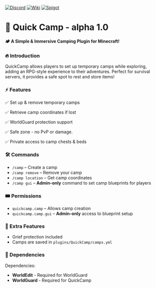 [![Discord](https://img.shields.io/badge/Discord-Join%20Us-5865F2?logo=discord&logoColor=white)](https://discord.gg/jT8X9faerT)  [![Wiki](https://img.shields.io/badge/Wiki-Documentation-blue?style=flat&logo=bookstack)](https://github.com/northvik-dev/QuickCamp-alpha-1.0/wiki)  [![Spigot](https://img.shields.io/badge/Spigot-Download-orange?style=flat&logo=spigotmc)](https://www.spigotmc.org/resources/quick-camp-alpha.123204/)  

# 🌲 Quick Camp - alpha 1.0

**🏕️ A Simple & Immersive Camping Plugin for Minecraft!**

### 🔥 Introduction

QuickCamp allows players to set up temporary camps while exploring, adding an RPG-style experience to their adventures. Perfect for survival servers, it provides a safe spot to rest and store items!

### ⚡ Features

✅ Set up & remove temporary camps

✅ Retrieve camp coordinates if lost

✅ WorldGuard protection support

✅ Safe zone - no PvP or damage.

✅ Private access to camp chests & beds

### 🛠 Commands

- `/camp` – Create a camp
- `/camp remove` – Remove your camp
- `/camp location` – Get camp coordinates
- `/camp gui` – **Admin-only** command to set camp blueprints for players

### 🎟️ Permissions

- `quickcamp.camp` – Allows camp creation
- `quickcamp.camp.gui` – **Admin-only** access to blueprint setup

### 📌 Extra Features

- Grief protection included
- Camps are saved in `plugins/QuickCamp/camps.yml`

### 📢 Dependencies

Dependencies:
- **WorldEdit** -	Required for WorldGuard
- **WorldGuard** -	Required for QuickCamp

